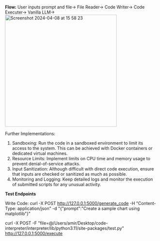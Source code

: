 **Flow:**
User inputs prompt and file->
File Reader->
Code Writer->
Code Executer->
Vanilla LLM->
<img width="368" alt="Screenshot 2024-04-08 at 15 58 23" src="https://github.com/cumbersomeamir/code-interpreter/assets/40836125/3656966b-f73c-4bdf-a24b-8ce1e824423c">


Further Implementations:

1. Sandboxing: Run the code in a sandboxed environment to limit its access to the system. This can be achieved with Docker containers or dedicated virtual machines.
2. Resource Limits: Implement limits on CPU time and memory usage to prevent denial-of-service attacks.
3. Input Sanitization: Although difficult with direct code execution, ensure that inputs are checked or sanitized as much as possible.
4. Monitoring and Logging: Keep detailed logs and monitor the execution of submitted scripts for any unusual activity.

**Test Endpoints**

Write Code:
curl -X POST http://127.0.0.1:5000/generate_code -H "Content-Type: application/json" -d "{\"prompt\":\"Create a sample chart using matplotlib\"}"

curl -X POST -F "file=@/Users/amir/Desktop/code-interpreter/interpreter/lib/python3.11/site-packages/test.py" http://127.0.0.1:5000/execute
